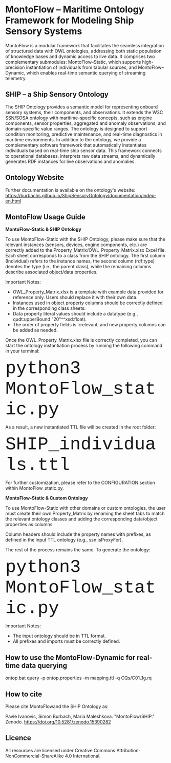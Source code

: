 # MontoFlow – Maritime Ontology Framework for Modeling Ship Sensory Systems
MontoFlow is a modular framework that facilitates the seamless integration of structured data with OWL ontologies, addressing both static population of knowledge bases and dynamic access to live data. It comprises two complementary submodules: MontoFlow–Static, which supports high-precision instantiation of individuals from tabular sources, and MontoFlow–Dynamic, which enables real-time semantic querying of streaming telemetry.

## SHIP – a Ship Sensory Ontology
The SHIP Ontology provides a semantic model for representing onboard sensory systems, their components, and observations. It extends the W3C SSN/SOSA ontology with maritime-specific concepts, such as engine components, sensor properties, aggregated and anomaly observations, and domain-specific value ranges. The ontology is designed to support condition monitoring, predictive maintenance, and real-time diagnostics in maritime environments.
In addition to the ontology, we provide a complementary software framework that automatically instantiates individuals based on real-time ship sensor data. This framework connects to operational databases, interprets raw data streams, and dynamically generates RDF instances for live observations and anomalies.

## Ontology Website
Further documentation is available on the ontology's website:
https://burbachs.github.io/ShipSensoryOntology/documentation/index-en.html

## MontoFlow Usage Guide
**MontoFlow-Static & SHIP Ontology**

To use MontoFlow-Static with the SHIP Ontology, please make sure that the relevant instances (sensors, devices, engine components, etc.) are correctly added to the Property_Matrix/OWL_Property_Matrix.xlsx Excel file. Each sheet corresponds to a class from the SHIP ontology. The first column (Individual) refers to the instance names, the second column (rdf:type) denotes the type (i.e., the parent class), while the remaining columns describe associated object/data properties.

Important Notes:
* OWL_Property_Matrix.xlsx is a template with example data provided for reference only. Users should replace it with their own data.
* Instances used in object property columns should be correctly defined in the corresponding class sheets.
* Data property literal values should include a datatype (e.g., qudt:upperBound "20"^^xsd:float).
* The order of property fields is irrelevant, and new property columns can be added as needed.

Once the OWL_Property_Matrix.xlsx file is correctly completed, you can start the ontology instantiation process by running the following command in your terminal:

<span style="font-family:Courier New; font-size:4em;">python3 MontoFlow_static.py</span>

As a result, a new instantiated TTL file will be created in the root folder:

<span style="font-family:Courier; font-size:4em;">SHIP_individuals.ttl</span>

For further customization, please refer to the CONFIGURATION section within MontoFlow_static.py.

**MontoFlow-Static & Custom Ontology**

To use MontoFlow-Static with other domains or custom ontologies, the user must create their own Property_Matrix by renaming the sheet tabs to match the relevant ontology classes and adding the corresponding data/object properties as columns.

Column headers should include the property names with prefixes, as defined in the input TTL ontology (e.g., ssn:isProxyFor).

The rest of the process remains the same. To generate the ontology:

<span style="font-family:Courier; font-size:4em;">python3 MontoFlow_static.py</span>

Important Notes:
* The input ontology should be in TTL format.
* All prefixes and imports must be correctly defined.

## How to use the MontoFlow-Dynamic for real-time data querying
ontop.bat query -p ontop.properties -m mapping.ttl -q CQs/C01_1g.rq

## How to cite
Please cite MontoFlowand the SHIP Ontology as:

Pavle Ivanovic, Simon Burbach, Maria Maleshkova. "MontoFlow/SHIP." Zenodo. https://doi.org/10.5281/zenodo.15390282

## Licence
All resources are licensed under Creative Commons Attribution-NonCommercial-ShareAlike 4.0 International.
